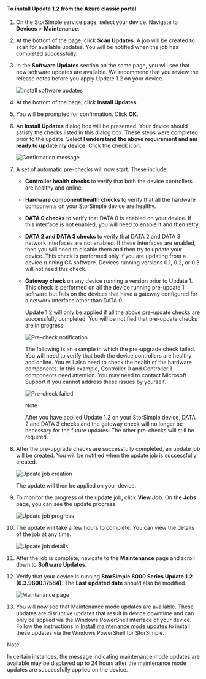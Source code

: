<!--author=SharS last changed: 01/15/2016-->

#### To install Update 1.2 from the Azure classic portal
1. On the StorSimple service page, select your device. Navigate to **Devices** > **Maintenance**.
2. At the bottom of the page, click **Scan Updates**. A job will be created to scan for available updates. You will be notified when the job has completed successfully.
3. In the **Software Updates** section on the same page, you will see that new software updates are available. We recommend that you review the release notes before you apply Update 1.2 on your device.
   
    ![Install software updates](./media/storsimple-install-update-via-portal/InstallUpdate12_11M.png)
4. At the bottom of the page, click **Install Updates**.
5. You will be prompted for confirmation. Click **OK**.
6. An **Install Updates** dialog box will be presented. Your device should satisfy the checks listed in this dialog box. These steps were completed prior to the update. Select **I understand the above requirement and am ready to update my device**. Click the check icon.
   
    ![Confirmation message](./media/storsimple-install-update-via-portal/InstallUpdate12_2M.png)
7. A set of automatic pre-checks will now start. These include:
   
   * **Controller health checks** to verify that both the device controllers are healthy and online.
   * **Hardware component health checks** to verify that all the hardware components on your StorSimple device are healthy.
   * **DATA 0 checks** to verify that DATA 0 is enabled on your device. If this interface is not enabled, you will need to enable it and then retry.
   * **DATA 2 and DATA 3 checks** to verify that DATA 2 and DATA 3 network interfaces are not enabled. If these interfaces are enabled, then you will need to disable them and then try to update your device. This check is performed only if you are updating from a device running GA software. Devices running versions 0.1, 0.2, or 0.3 will not need this check.
   * **Gateway check** on any device running a version prior to Update 1. This check is performed on all the device running pre-update 1 software but fails on the devices that have a gateway configured for a network interface other than DATA 0.
     
     Update 1.2 will only be applied if all the above pre-update checks are successfully completed. You will be notified that pre-update checks are in progress.
     
     ![Pre-check notification](./media/storsimple-install-update-via-portal/InstallUpdate12_3M.png)
     
     The following is an example in which the pre-upgrade check failed. You will need to verify that both the device controllers are healthy and online. You will also need to check the health of the hardware components. In this example, Controller 0 and Controller 1 components need attention. You may need to contact Microsoft Support if you cannot address these issues by yourself.
     
       ![Pre-check failed](./media/storsimple-install-update-via-portal/HCS_PreUpgradeChecksFailed-include.png)
     
     > [!NOTE]
     > After you have applied Update 1.2 on your StorSimple device, DATA 2 and DATA 3 checks and the gateway check will no longer be necessary for the future updates. The other pre-checks will still be required.
     > 
     > 
8. After the pre-upgrade checks are successfully completed, an update job will be created. You will be notified when the update job is successfully created.
   
    ![Update job creation](./media/storsimple-install-update-via-portal/InstallUpdate12_44M.png)
   
    The update will then be applied on your device.
9. To monitor the progress of the update job, click **View Job**. On the **Jobs** page, you can see the update progress. 
   
    ![Update job progress](./media/storsimple-install-update-via-portal/InstallUpdate12_5M.png)
10. The update will take a few hours to complete. You can view the details of the job at any time.
    
    ![Update job details](./media/storsimple-install-update-via-portal/InstallUpdate12_6M.png)
11. After the job is complete, navigate to the **Maintenance** page and scroll down to **Software Updates**.
12. Verify that your device is running **StorSimple 8000 Series Update 1.2 (6.3.9600.17584)**. The **Last updated date** should also be modified.
    
    ![Maintenance page](./media/storsimple-install-update-via-portal/InstallUpdate12_10M.png)
13. You will now see that Maintenance mode updates are available. These updates are disruptive updates that result in device downtime and can only be applied via the Windows PowerShell interface of your device. Follow the instructions in [Install maintenance mode updates](../articles/storsimple/storsimple-update-device.md#install-maintenance-mode-updates-via-windows-powershell-for-storsimple) to install these updates via the Windows PowerShell for StorSimple.

> [!NOTE]
> In certain instances, the message indicating maintenance mode updates are available may be displayed up to 24 hours after the maintenance mode updates are successfully applied on the device.  
> 
> 

